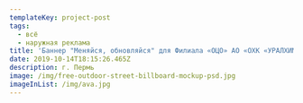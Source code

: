 ```yaml
---
templateKey: project-post
tags:
  - всё
  - наружная реклама
title: 'Баннер "Меняйся, обновляйся" для Филиала «ОЦО» АО «ОХК «УРАЛХИМ» (в г. Перми)'
date: 2019-10-14T18:15:26.465Z
description: г. Пермь
image: /img/free-outdoor-street-billboard-mockup-psd.jpg
imageInList: /img/ava.jpg
---
```


